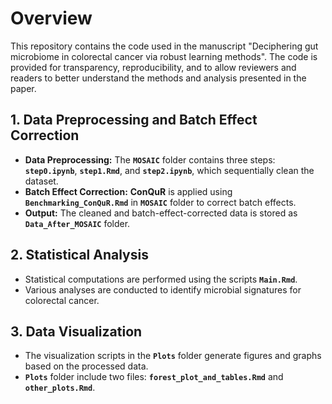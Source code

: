 # Overview

This repository contains the code used in the manuscript "Deciphering gut microbiome in colorectal cancer via robust learning methods". The code is provided for transparency, reproducibility, and to allow reviewers and readers to better understand the methods and analysis presented in the paper.

## **1. Data Preprocessing and Batch Effect Correction**  
- **Data Preprocessing:** The **`MOSAIC`** folder contains three steps: **`step0.ipynb`**, **`step1.Rmd`**, and **`step2.ipynb`**, which sequentially clean the dataset.  
- **Batch Effect Correction:** **ConQuR** is applied using **`Benchmarking_ConQuR.Rmd`** in **`MOSAIC`** folder to correct batch effects.  
- **Output:** The cleaned and batch-effect-corrected data is stored as **`Data_After_MOSAIC`** folder.

## **2. Statistical Analysis**  
- Statistical computations are performed using the scripts **`Main.Rmd`**.  
- Various analyses are conducted to identify microbial signatures for colorectal cancer.

## **3. Data Visualization**  
- The visualization scripts in the **`Plots`** folder generate figures and graphs based on the processed data.  
- **`Plots`** folder include two files: **`forest_plot_and_tables.Rmd`** and **`other_plots.Rmd`**.


